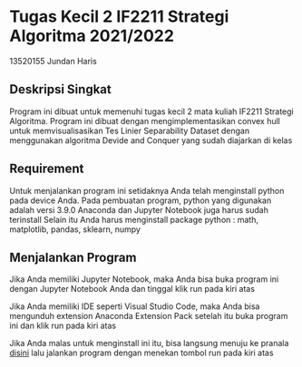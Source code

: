 # Tugas Kecil 2 IF2211 Strategi Algoritma 2021/2022

13520155 Jundan Haris

## Deskripsi Singkat
Program ini dibuat untuk memenuhi tugas kecil 2 mata kuliah IF2211 Strategi Algoritma.
Program ini dibuat dengan mengimplementasikan convex hull untuk memvisualisasikan
Tes Linier Separability Dataset dengan menggunakan algoritma Devide and Conquer yang
sudah diajarkan di kelas

## Requirement
Untuk menjalankan program ini setidaknya Anda telah menginstall python pada device Anda.
Pada pembuatan program, python yang digunakan adalah versi 3.9.0
Anaconda dan Jupyter Notebook juga harus sudah terinstall
Selain itu Anda harus menginstall package python : math, matplotlib, pandas, sklearn, numpy

## Menjalankan Program
Jika Anda memiliki Jupyter Notebook, maka Anda bisa buka program ini
dengan Jupyter Notebook Anda dan tinggal klik run pada kiri atas

Jika Anda memiliki IDE seperti Visual Studio Code, maka Anda bisa
mengunduh extension Anaconda Extension Pack
setelah itu buka program ini dan klik run pada kiri atas

Jika Anda malas untuk menginstall ini itu, bisa langsung menuju ke
pranala [disini](https://colab.research.google.com/drive/1BMP8Mzk4wjnU1Sq0zwk9u-mMCHY3wdpE?usp=sharing)
lalu jalankan program dengan menekan tombol run pada kiri atas